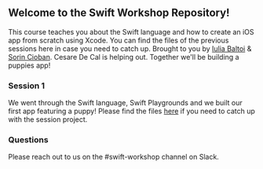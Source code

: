 ## Welcome to the Swift Workshop Repository! 

This course teaches you about the Swift language and how to create an iOS app from scratch using Xcode. You can find the files of the previous sessions here in case you need to catch up. Brought to you by [Iulia Baltoi](github.com/julyb) & [Sorin Cioban](github.com/sorinc03). Cesare De Cal is helping out. Together we'll be building a puppies app!

### Session 1

We went through the Swift language, Swift Playgrounds and we built our first app featuring a puppy! Please find the files [here](https://github.com/csr/swift-workshop/tree/master/Session%201) if you need to catch up with the session project.

### Questions

Please reach out to us on the #swift-workshop channel on Slack.
